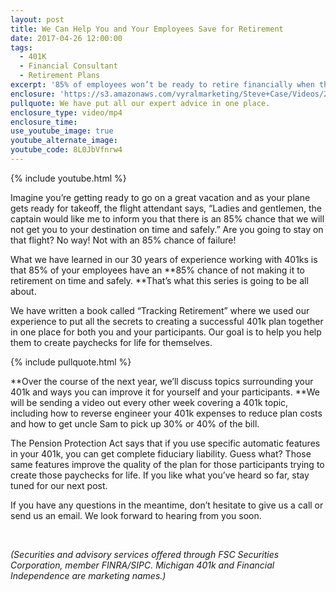 ```yaml
---
layout: post
title: We Can Help You and Your Employees Save for Retirement
date: 2017-04-26 12:00:00
tags:
  - 401K
  - Financial Consultant
  - Retirement Plans
excerpt: '85% of employees won’t be ready to retire financially when the time comes. Here’s how you can make sure that doesn’t happen to you or your employees.'
enclosure: 'https://s3.amazonaws.com/vyralmarketing/Steve+Case/Videos/2017/We+Can+Help+You+and+Your+Employees+Save+for+Retirement+-.mp4'
pullquote: We have put all our expert advice in one place.
enclosure_type: video/mp4
enclosure_time:
use_youtube_image: true
youtube_alternate_image:
youtube_code: 8L0JbVfnrw4
---
```



{% include youtube.html %}

Imagine you’re getting ready to go on a great vacation and as your plane gets ready for takeoff, the flight attendant says, “Ladies and gentlemen, the captain would like me to inform you that there is an 85% chance that we will not get you to your destination on time and safely.” Are you going to stay on that flight? No way! Not with an 85% chance of failure!

What we have learned in our 30 years of experience working with 401ks is that 85% of your employees have an **85% chance of not making it to retirement on time and safely.&nbsp;**That’s what this series is going to be all about.

We have written a book called “Tracking Retirement” where we used our experience to put all the secrets to creating a successful 401k plan together in one place for both you and your participants. Our goal is to help you help them to create paychecks for life for themselves.

{% include pullquote.html %}

**Over the course of the next year, we’ll discuss topics surrounding your 401k and ways you can improve it for yourself and your participants.&nbsp;**We will be sending a video out every other week covering a 401k topic, including how to reverse engineer your 401k expenses to reduce plan costs and how to get uncle Sam to pick up 30% or 40% of the bill.

The Pension Protection Act says that if you use specific automatic features in your 401k, you can get complete fiduciary liability. Guess what? Those same features improve the quality of the plan for those participants trying to create those paychecks for life. If you like what you’ve heard so far, stay tuned for our next post.

If you have any questions in the meantime, don’t hesitate to give us a call or send us an email. We look forward to hearing from you soon.

&nbsp;

<div><em>(Securities and advisory services offered through FSC Securities Corporation, member FINRA/SIPC. Michigan 401k and Financial Independence are marketing names.)</em></div>